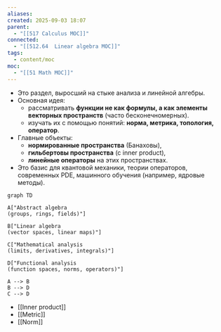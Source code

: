 ```yaml
---
aliases:
created: 2025-09-03 18:07
parent:
  - "[[517 Сalculus MOC]]"
connected:
  - "[[512.64  Linear algebra MOC]]"
tags:
  - content/moc
moc:
  - "[[51 Math MOC]]"
---
```

- Это раздел, выросший на стыке анализа и линейной алгебры.
- Основная идея:
    - рассматривать **функции не как формулы, а как элементы векторных пространств** (часто бесконечномерных).
    - изучать их с помощью понятий: **норма, метрика, топология, оператор**.
- Главные объекты:
    - **нормированные пространства** (Банаховы),
    - **гильбертовы пространства** (с inner product),
    - **линейные операторы** на этих пространствах.
- Это базис для квантовой механики, теории операторов, современных PDE, машинного обучения (например, ядровые методы).


```mermaid
graph TD

A["Abstract algebra
(groups, rings, fields)"]

B["Linear algebra
(vector spaces, linear maps)"]

C["Mathematical analysis
(limits, derivatives, integrals)"]

D["Functional analysis
(function spaces, norms, operators)"]

A --> B
B --> D
C --> D

```



- [[Inner product]]
- [[Metric]]
- [[Norm]]